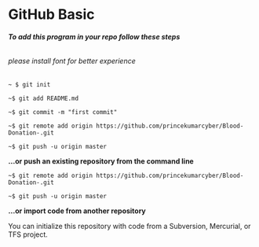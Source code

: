 # GitHub Basic
###### **To add this program in your repo follow these steps**
###### please install font for better experience 
```
~ $ git init

~$ git add README.md

~$ git commit -m "first commit"

~$ git remote add origin https://github.com/princekumarcyber/Blood-Donation-.git

~$ git push -u origin master 
``` 

**…or push an existing repository from the command line**

```
~$ git remote add origin https://github.com/princekumarcyber/Blood-Donation-.git

~$ git push -u origin master
```

**…or import code from another repository**

You can initialize this repository with code from a Subversion, Mercurial, or TFS project.
